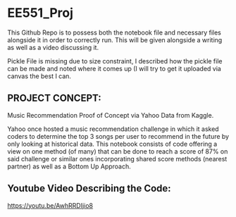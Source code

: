 # EE551_Proj

This Github Repo is to possess both the notebook file and necessary files alongside it in order to correctly run. This will be given alongside a writing as well as a video discussing it.

Pickle File is missing due to size constraint, I described how the pickle file can be made and noted where it comes up (I will try to get it uploaded via canvas the best I can.


## PROJECT CONCEPT:

Music Recommendation Proof of Concept via Yahoo Data from Kaggle.

Yahoo once hosted a music recommendation challenge in which it asked coders to determine the top 3 songs per user to recommend in the future by only looking at historical data. This notebook consists of code offering a view on one method (of many) that can be done to reach a score of 87% on said challenge or similar ones incorporating shared score methods (nearest partner) as well as a Bottom Up Approach.


## Youtube Video Describing the Code:

https://youtu.be/AwhRRDIjio8

